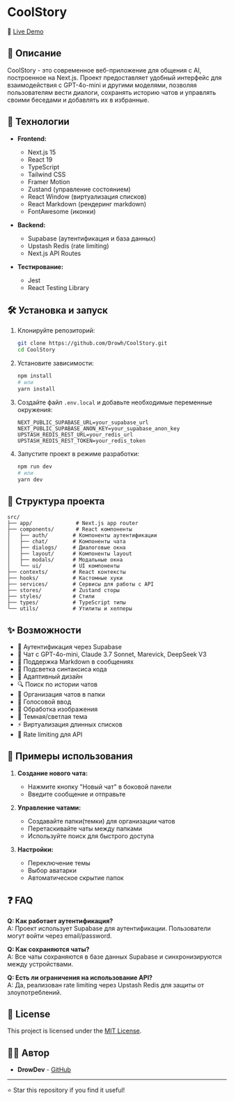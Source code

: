 # CoolStory

💫 [Live Demo](https://cool-story-six.vercel.app/)

## 📝 Описание

CoolStory - это современное веб-приложение для общения с AI, построенное на Next.js. Проект предоставляет удобный интерфейс для взаимодействия с GPT-4o-mini и другими моделями, позволяя пользователям вести диалоги, сохранять историю чатов и управлять своими беседами и добавлять их в избранные.

## 🚀 Технологии

- **Frontend:**

  - Next.js 15
  - React 19
  - TypeScript
  - Tailwind CSS
  - Framer Motion
  - Zustand (управление состоянием)
  - React Window (виртуализация списков)
  - React Markdown (рендеринг markdown)
  - FontAwesome (иконки)

- **Backend:**

  - Supabase (аутентификация и база данных)
  - Upstash Redis (rate limiting)
  - Next.js API Routes

- **Тестирование:**
  - Jest
  - React Testing Library

## 🛠 Установка и запуск

1. Клонируйте репозиторий:

   ```bash
   git clone https://github.com/Drowh/CoolStory.git
   cd CoolStory
   ```

2. Установите зависимости:

   ```bash
   npm install
   # или
   yarn install
   ```

3. Создайте файл `.env.local` и добавьте необходимые переменные окружения:

   ```
   NEXT_PUBLIC_SUPABASE_URL=your_supabase_url
   NEXT_PUBLIC_SUPABASE_ANON_KEY=your_supabase_anon_key
   UPSTASH_REDIS_REST_URL=your_redis_url
   UPSTASH_REDIS_REST_TOKEN=your_redis_token
   ```

4. Запустите проект в режиме разработки:
   ```bash
   npm run dev
   # или
   yarn dev
   ```

## 📁 Структура проекта

```
src/
├── app/              # Next.js app router
├── components/       # React компоненты
│   ├── auth/        # Компоненты аутентификации
│   ├── chat/        # Компоненты чата
│   ├── dialogs/     # Диалоговые окна
│   ├── layout/      # Компоненты layout
│   ├── modals/      # Модальные окна
│   └── ui/          # UI компоненты
├── contexts/        # React контексты
├── hooks/           # Кастомные хуки
├── services/        # Сервисы для работы с API
├── stores/          # Zustand сторы
├── styles/          # Стили
├── types/           # TypeScript типы
└── utils/           # Утилиты и хелперы
```

## ✨ Возможности

- 🔐 Аутентификация через Supabase
- 💬 Чат с GPT-4o-mini, Claude 3.7 Sonnet, Marevick, DeepSeek V3
- 📝 Поддержка Markdown в сообщениях
- 🎨 Подсветка синтаксиса кода
- 📱 Адаптивный дизайн
- 🔍 Поиск по истории чатов
- 📂 Организация чатов в папки
- 🎤 Голосовой ввод
- 🎨 Обработка изображения
- 🌙 Темная/светлая тема
- ⚡ Виртуализация длинных списков
- 🔄 Rate limiting для API

## 🤝 Примеры использования

1. **Создание нового чата:**

   - Нажмите кнопку "Новый чат" в боковой панели
   - Введите сообщение и отправьте

2. **Управление чатами:**

   - Создавайте папки(темки) для организации чатов
   - Перетаскивайте чаты между папками
   - Используйте поиск для быстрого доступа

3. **Настройки:**
   - Переключение темы
   - Выбор аватарки
   - Автоматическое скрытие папок

## ❓ FAQ

**Q: Как работает аутентификация?**  
A: Проект использует Supabase для аутентификации. Пользователи могут войти через email/password.

**Q: Как сохраняются чаты?**  
A: Все чаты сохраняются в базе данных Supabase и синхронизируются между устройствами.

**Q: Есть ли ограничения на использование API?**  
A: Да, реализован rate limiting через Upstash Redis для защиты от злоупотреблений.

## 📄 License

This project is licensed under the [MIT License](./LICENSE).

## 👨‍💻 Автор

- **DrowDev** - [GitHub](https://github.com/Drowh)

---

⭐ Star this repository if you find it useful!

